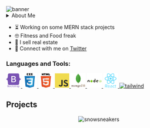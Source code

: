 <img src="" alt="banner"/>

<details>
<summary>About Me</summary>
<br>
</details>



- ⏳ Working on some MERN stack projects
- 🤓 Fitness and Food freak 
- 🏡 I sell real estate
- 🐓 Connect with me on <a href="https://twitter.com/jasminepvodev" target="_blank">Twitter</a>


<h3 align="left">Languages and Tools:</h3>
<p align="left"> <a href="https://getbootstrap.com" target="_blank" rel="noreferrer"> <img src="https://raw.githubusercontent.com/devicons/devicon/master/icons/bootstrap/bootstrap-plain-wordmark.svg" alt="bootstrap" width="40" height="40"/> </a> <a href="https://www.w3schools.com/css/" target="_blank" rel="noreferrer"> <img src="https://raw.githubusercontent.com/devicons/devicon/master/icons/css3/css3-original-wordmark.svg" alt="css3" width="40" height="40"/> </a> <a href="https://www.w3.org/html/" target="_blank" rel="noreferrer"> <img src="https://raw.githubusercontent.com/devicons/devicon/master/icons/html5/html5-original-wordmark.svg" alt="html5" width="40" height="40"/> </a> <a href="https://developer.mozilla.org/en-US/docs/Web/JavaScript" target="_blank" rel="noreferrer"> <img src="https://raw.githubusercontent.com/devicons/devicon/master/icons/javascript/javascript-original.svg" alt="javascript" width="40" height="40"/> </a> <a href="https://www.mongodb.com/" target="_blank" rel="noreferrer"> <img src="https://raw.githubusercontent.com/devicons/devicon/master/icons/mongodb/mongodb-original-wordmark.svg" alt="mongodb" width="40" height="40"/> </a> <a href="https://nodejs.org" target="_blank" rel="noreferrer"> <img src="https://raw.githubusercontent.com/devicons/devicon/master/icons/nodejs/nodejs-original-wordmark.svg" alt="nodejs" width="40" height="40"/> </a> <a href="https://reactjs.org/" target="_blank" rel="noreferrer"> <img src="https://raw.githubusercontent.com/devicons/devicon/master/icons/react/react-original-wordmark.svg" alt="react" width="40" height="40"/> </a> <a href="https://tailwindcss.com/" target="_blank" rel="noreferrer"> <img src="https://www.vectorlogo.zone/logos/tailwindcss/tailwindcss-icon.svg" alt="tailwind" width="40" height="40"/> </a> </p>


<h2 align="left" color="white">Projects</h2>
<!-- Replace with my projects
<div align="center">
<table>
      <tr>
        <td width="50%">
          <h3 align="center">My Portfolio</h3>
          <p align="center">
             <a href="#" target="_blank" ref="noreferrer"> <img src="#" alt="project example"/> </a>
		<a href="#" target="_blank ref="noreferrer"><img src="#"></a>
		<a href="https://jasminepvo.dev" target="_blank" ref="noreferrer"><img src="#"></a>
            <p align="center">
		Visit my <a href="https://jasminepvo.dev" target="_blank" ref="noreferrer">portfolio</a>
            </p>
          </p>
        </td>
        
	<td width="50%">
          <h3 align="center">Moody Songs</h3>
          <p align="center">
            <a href="https://moody-songs.netlify.app/" target="_blank" ref="noreferrer"> <img src="https://github.com/snowsneakers/read-me-assets/blob/main/moody-songs-gif.gif?raw=true" alt="project example"/> </a>
		<a href="https://github.com/snowsneakers/moody-songs-react" target="_blank" ref="noreferrer"><img src="https://img.shields.io/badge/Code-lightgrey?style=for-the-badge&logo=github"></a>
		<a href="https://moody-songs.netlify.app/" target="_blank" ref="noreferrer"><img src="https://img.shields.io/badge/Live-grey?style=for-the-badge"></a>
            <p align="center">
             Listen to songs based on your mood!
            </p>
          </p>
        </td>
        
    </tr>
    <tr>
	<td width="50%">
          <h3 align="center">Title</h3>
          <p align="center">
           <a href="https://next-presidents.vercel.app/" target="_blank" ref="noreferrer"> <img src="#" alt="project example"/> </a>
		  <a href="#" target="_blank"><img src="#"></a>
		<a href="#" target="_blank"><img src="#"></a>
            <p align="center">
             description
            </p>
          </p>
        </td>
	<td width="50%">
          <h3 align="center">title</h3>
          <p align="center">
           <a href="#" target="_blank" ref="noreferrer"><img src="#" alt="project example"/></a>
		   <a href="#" target="_blank"><img src="#"></a>
		<a href="#" target="_blank"><img src="#"></a>
            <p align="center">
             description
            </p>
          </p>
        </td>
        </tr>
</table>
</div>
-->

<div align="center">
	<p><img align="center" src="https://github-readme-streak-stats.herokuapp.com/?user=jasminepvo&theme=dark" alt="snowsneakers" /></p>
</div>
